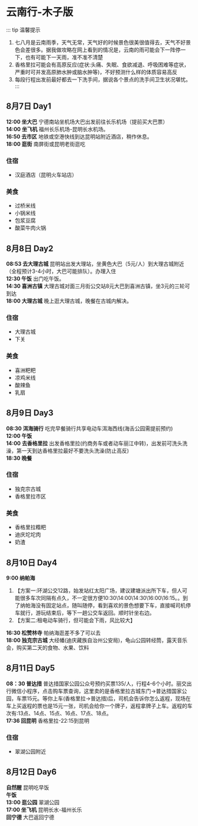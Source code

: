 # 云南行-木子版
::: tip 温馨提示  
 1. 七八月是云南雨季，天气无常，天气好的时候景色很美很值得去，天气不好景色会差很多。据我做攻略在网上看到的情况是，云南的雨可能会下一阵停一下，也有可能下一天雨，准不准不清楚
 2. 香格里拉可能会有高原反应(症状:头痛、失眠、食欲减退、呼吸困难等症状，严重时可并发高原肺水肿或脑水肿等)，不好预测什么样的体质容易高反
 3. 每段行程出发前最好都去一下洗手间，据说各个景点的洗手间卫生状况堪忧。
:::

## 8月7日 Day1
**12:00 坐大巴** 宁德南站坐机场大巴出发前往长乐机场（提前买大巴票）  
**14:00 坐飞机** 福州长乐机场-昆明长水机场。  
**16:50 去市区** 地铁或空港快线到达昆明站附近酒店，稍作休息。  
**18:00 逛街** 南屏街或昆明老街逛吃
### 住宿
- 汉庭酒店（昆明火车站店）
### 美食
- 过桥米线
- 小锅米线
- 包浆豆腐
- 酸菜牛肉火锅
## 8月8日 Day2
**08:53 去大理古城** 昆明站出发大理站，坐黄色大巴（5元/人）到大理古城附近（全程预计3-4小时，大巴可能排队）。办理入住  
**12:30 午饭** 出门吃午饭。  
**14:30 喜洲古镇** 大理古城对面三月街公交站8元大巴到喜洲古镇，坐3元的三轮可到达  
**18:00 大理古城** 晚上逛大理古城，晚餐在古城内解决。
### 住宿
- 大理古城
- 下关
### 美食
- 喜洲粑粑
- 凉鸡米线
- 酸辣鱼
- 乳扇
## 8月9日 Day3
**08:30 洱海骑行** 吃完早餐骑行共享电动车洱海西线(海舌公园需提前预约)  
**12:00 午饭**   
**14:00 去香格里拉** 出发香格里拉(约商务车或者动车丽江中转)，出发前可洗头洗澡，第一天到达香格里拉最好不要洗头洗澡(防止高反)   
**18:30 晚餐** 
### 住宿
- 独克宗古城
- 香格里拉市区
### 美食
- 香格里拉糌粑
- 迪庆坨坨肉
- 奶渣 
## 8月10日 Day4
**9:00 纳帕海**
1. 【方案一:环湖公交12路，始发站红太阳广场，建议建塘派出所下车，但人可能很多车次同隔有点久，不一定很方便10:30\14:00\14:30\16:00\16:15。。到了纳帕海没有固定站点，随叫随停，看到喜欢的景色想要下车，直接喊司机停车就行，游玩结束后，等下一趟公交车返回。顺时针坐右边。  
2. 【方案二:租电动车骑行，但可能会下雨，风比较大】  

**16:30 松赞林寺** 帕纳海逛差不多了可以去  
**18:00 独克宗古城** 大经幡(迪庆藏族自治州公安局)，龟山公园转经筒，露天音乐会，购买第二天的食物、水果、饮料
## 8月11日 Day5
**08：30 普达措** 普达措国家公园公众号预约买票135/人，行程4-6个小时。丽交出行微信小程序，点击购车票查询，这里卖的是香格里拉古城东门→普达措国家公园，车票15元。等你上车(香格里拉→普达措)后，司机会告诉你怎么返程，现场在车上买返程的票也是15元一张，司机会给你一个牌子，返程拿牌子上车。返程的车次有:13点、14点、15点、16点、17点、18点。  
**17:36 回昆明** 香格里拉-22:15到昆明
### 住宿
- 翠湖公园附近
## 8月12日 Day6
**自然醒** 昆明吃早饭  
**午饭**  
**13:00 逛公园** 翠湖公园  
**17:00 坐飞机** 昆明长水-福州长乐  
**回宁德** 大巴返回宁德